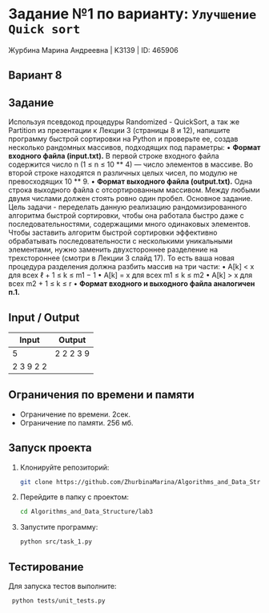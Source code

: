 # Задание №1 по варианту: `Улучшение Quick sort`
Журбина Марина Андреевна | K3139 | ID: 465906

## Вариант 8

## Задание 
Используя псевдокод процедуры Randomized - QuickSort, а так же Partition из презентации к Лекции 3 (страницы 8 и 12), напишите программу быстрой сортировки на Python и проверьте ее, создав несколько рандомных массивов, подходящих под параметры:
• **Формат входного файла (input.txt).** В первой строке входного файла содержится число n (1 ≤ n ≤ 10 ** 4) — число элементов в массиве. Во второй строке находятся n различных целых чисел, по модулю не превосходящих 10 ** 9.
• **Формат выходного файла (output.txt).** Одна строка выходного файла с отсортированным массивом. Между любыми двумя числами должен стоять ровно один пробел.
Основное задание. Цель задачи - переделать данную реализацию рандомизированного алгоритма быстрой сортировки, чтобы она работала быстро даже с последовательностями, содержащими много одинаковых элементов. Чтобы заставить алгоритм быстрой сортировки эффективно обрабатывать последовательности с несколькими уникальными элементами, нужно заменить двухстороннее разделение на трехстороннее (смотри в Лекции 3 слайд 17). То есть ваша новая процедура разделения должна разбить массив на три части:
• A[k] < x для всех ℓ + 1 ≤ k ≤ m1 − 1
• A[k] = x для всех m1 ≤ k ≤ m2
• A[k] > x для всех m2 + 1 ≤ k ≤ r
• **Формат входного и выходного файла аналогичен п.1.**

## Input / Output 

| Input    | Output |
|----------|----------|
| 5    | 2 2 2 3 9   |
| 2 3 9 2 2    |    |

## Ограничения по времени и памяти

- Ограничение по времени. 2сек.
- Ограничение по памяти. 256 мб.


## Запуск проекта
1. Клонируйте репозиторий:
   ```bash
   git clone https://github.com/ZhurbinaMarina/Algorithms_and_Data_Structure.git
   ```
2. Перейдите в папку с проектом:
   ```bash
   cd Algorithms_and_Data_Structure/lab3
   ```
3. Запустите программу:
   ```bash
   python src/task_1.py
   ```

## Тестирование
Для запуска тестов выполните:
```bash
 python tests/unit_tests.py
```